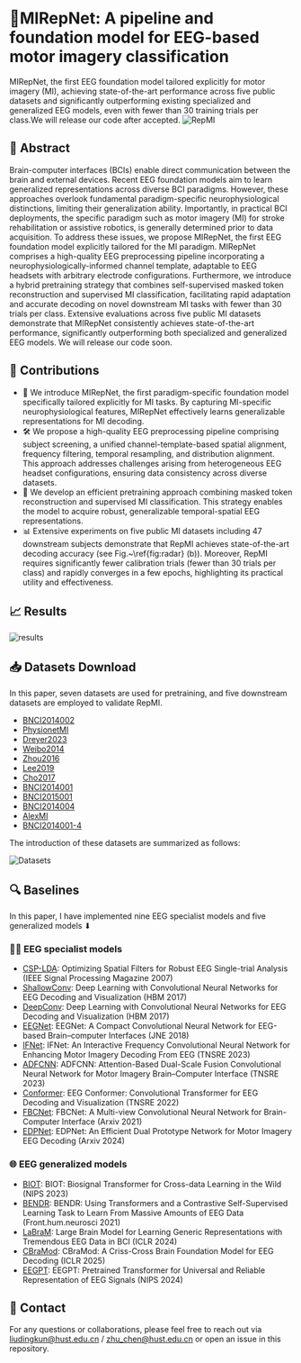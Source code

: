 # 🧠MIRepNet: A pipeline and foundation model for EEG-based motor imagery classification
MIRepNet, the first EEG foundation model tailored explicitly for motor imagery (MI), achieving state-of-the-art performance across five public datasets and significantly outperforming existing specialized and generalized EEG models, even with fewer than 30 training trials per class.We will release our code after accepted.
![RepMI](https://github.com/staraink/RepMI/blob/main/RepMI.jpg)

## 📌 Abstract
Brain-computer interfaces (BCIs) enable direct communication between the brain and external devices. Recent EEG foundation models aim to learn generalized representations across diverse BCI paradigms. However, these approaches overlook fundamental paradigm-specific neurophysiological distinctions, limiting their generalization ability. Importantly, in practical BCI deployments, the specific paradigm such as motor imagery (MI) for stroke rehabilitation or assistive robotics, is generally determined prior to data acquisition. To address these issues, we propose MIRepNet, the first EEG foundation model explicitly tailored for the MI paradigm. MIRepNet comprises a high-quality EEG preprocessing pipeline incorporating a neurophysiologically-informed channel template, adaptable to EEG headsets with arbitrary electrode configurations. Furthermore, we introduce a hybrid pretraining strategy that combines self-supervised masked token reconstruction and supervised MI classification, facilitating rapid adaptation and accurate decoding on novel downstream MI tasks with fewer than 30 trials per class. Extensive evaluations across five public MI datasets demonstrate that MIRepNet consistently achieves state-of-the-art performance, significantly outperforming both specialized and generalized EEG models. We will release our code soon.
## 🚀  Contributions
- 🧩 We introduce MIRepNet, the first paradigm-specific foundation model specifically tailored explicitly for MI tasks. By capturing MI-specific neurophysiological features, MIRepNet effectively learns generalizable representations for MI decoding.
- 🛠️ We propose a high-quality EEG preprocessing pipeline comprising subject screening, a unified channel-template-based spatial alignment, frequency filtering, temporal resampling, and distribution alignment. This approach addresses challenges arising from heterogeneous EEG headset configurations, ensuring data consistency across diverse datasets.
- 🎯 We develop an efficient pretraining approach combining masked token reconstruction and supervised MI classification. This strategy enables the model to acquire robust, generalizable temporal-spatial EEG representations.
- 📊 Extensive experiments on five public MI datasets including 47 downstream subjects demonstrate that RepMI achieves state-of-the-art decoding accuracy (see Fig.~\ref{fig:radar} (b)). Moreover, RepMI requires significantly fewer calibration trials (fewer than 30 trials per class) and rapidly converges in a few epochs, highlighting its practical utility and effectiveness.


## 📈 Results

![results](https://github.com/staraink/RepMI/blob/main/results.jpg)

## 📥 Datasets Download

In this paper, seven datasets are used for pretraining, and five downstream datasets are employed to validate RepMI.

* [BNCI2014002](https://moabb.neurotechx.com/docs/generated/moabb.datasets.BNCI2014_002.html#moabb.datasets.BNCI2014_002)
* [PhysionetMI](https://moabb.neurotechx.com/docs/generated/moabb.datasets.PhysionetMI.html#moabb.datasets.PhysionetMI)
* [Dreyer2023](https://moabb.neurotechx.com/docs/generated/moabb.datasets.Dreyer2023.html#moabb.datasets.Dreyer2023)
* [Weibo2014](https://moabb.neurotechx.com/docs/generated/moabb.datasets.Weibo2014.html#moabb.datasets.Weibo2014)
* [Zhou2016](https://moabb.neurotechx.com/docs/generated/moabb.datasets.Zhou2016.html#moabb.datasets.Zhou2016)
* [Lee2019](https://moabb.neurotechx.com/docs/generated/moabb.datasets.Lee2019_MI.html#moabb.datasets.Lee2019_MI)
* [Cho2017](https://moabb.neurotechx.com/docs/generated/moabb.datasets.Cho2017.html#moabb.datasets.Cho2017)
* [BNCI2014001](https://moabb.neurotechx.com/docs/generated/moabb.datasets.BNCI2014_001.html#moabb.datasets.BNCI2014_001)
* [BNCI2015001](https://moabb.neurotechx.com/docs/generated/moabb.datasets.BNCI2015_001.html#moabb.datasets.BNCI2015_001)
* [BNCI2014004](https://moabb.neurotechx.com/docs/generated/moabb.datasets.BNCI2014_004.html#moabb.datasets.BNCI2014_004)
* [AlexMI](https://moabb.neurotechx.com/docs/generated/moabb.datasets.AlexMI.html#moabb.datasets.AlexMI)
* [BNCI2014001-4](https://moabb.neurotechx.com/docs/generated/moabb.datasets.BNCI2014_001.html#moabb.datasets.BNCI2014_001)

The introduction of these datasets are summarized as follows:

![Datasets](https://github.com/staraink/RepMI/blob/main/Datasets.jpg)

## 🔍 Baselines
In this paper, I have implemented nine EEG specialist models and five generalized models ⬇

### 🧑‍🔬 EEG specialist models
* [CSP-LDA](https://ieeexplore.ieee.org/abstract/document/4408441): Optimizing Spatial Filters for Robust EEG Single-trial Analysis (IEEE Signal Processing Magazine 2007)
* [ShallowConv](https://onlinelibrary.wiley.com/doi/full/10.1002/hbm.23730): Deep Learning with Convolutional Neural Networks for EEG Decoding and Visualization (HBM 2017)
* [DeepConv](https://onlinelibrary.wiley.com/doi/full/10.1002/hbm.23730): Deep Learning with Convolutional Neural Networks for EEG Decoding and Visualization (HBM 2017)
* [EEGNet]([http://proceedings.mlr.press/v70/long17a.html](https://iopscience.iop.org/article/10.1088/1741-2552/aace8c/meta?casa_token=gbHBznN-MjgAAAAA:umQc5RN4DQ_zFDAhU5yIF4lR3D1gs5ZCv0nbdtqnL-skW7K8EphRQLuRV-L-q2pFNMB3NnahCP8uXKPvwdXvPjFdcqGR)): EEGNet: A Compact Convolutional Neural Network for EEG-based Brain–computer Interfaces (JNE 2018)
* [IFNet](https://ieeexplore.ieee.org/abstract/document/10070810): IFNet: An Interactive Frequency Convolutional Neural Network for Enhancing Motor Imagery Decoding From EEG (TNSRE 2023)
* [ADFCNN](https://ieeexplore.ieee.org/abstract/document/10356088): ADFCNN: Attention-Based Dual-Scale Fusion Convolutional Neural Network for Motor Imagery Brain–Computer Interface (TNSRE 2023)
* [Conformer](https://ieeexplore.ieee.org/abstract/document/9991178): EEG Conformer: Convolutional Transformer for EEG Decoding and Visualization (TNSRE 2022)
* [FBCNet](https://arxiv.org/abs/2104.01233): FBCNet: A Multi-view Convolutional Neural Network for Brain-Computer Interface (Arxiv 2021)
* [EDPNet](https://scholar.google.cz/scholar?hl=zh-CN&as_sdt=0%2C5&q=EDPNet%3A+An+Efficient+Dual+Prototype+Network+for+Motor+Imagery+EEG+Decoding&btnG=): EDPNet: An Efficient Dual Prototype Network for Motor Imagery EEG Decoding (Arxiv 2024)

### 🌐 EEG generalized models
* [BIOT](https://proceedings.neurips.cc/paper_files/paper/2023/hash/f6b30f3e2dd9cb53bbf2024402d02295-Abstract-Conference.html): BIOT: Biosignal Transformer for Cross-data Learning in the Wild (NIPS 2023)
* [BENDR](https://www.frontiersin.org/journals/human-neuroscience/articles/10.3389/fnhum.2021.653659/full): BENDR: Using Transformers and a Contrastive Self-Supervised Learning Task to Learn From Massive Amounts of EEG Data (Front.hum.neurosci 2021)
* [LaBraM](https://openreview.net/forum?id=QzTpTRVtrP): Large Brain Model for Learning Generic Representations with Tremendous EEG Data in BCI (ICLR 2024)
* [CBraMod](https://openreview.net/forum?id=NPNUHgHF2w): CBraMod: A Criss-Cross Brain Foundation Model for EEG Decoding (ICLR 2025)
* [EEGPT](https://proceedings.neurips.cc/paper_files/paper/2024/hash/4540d267eeec4e5dbd9dae9448f0b739-Abstract-Conference.html): EEGPT: Pretrained Transformer for Universal and Reliable Representation of EEG Signals (NIPS 2024)


## 📩 Contact
For any questions or collaborations, please feel free to reach out via liudingkun@hust.edu.cn / zhu_chen@hust.edu.cn or open an issue in this repository.
